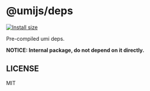 # @umijs/deps

[![Install size](https://badgen.net/packagephobia/install/@umijs/deps)](https://packagephobia.now.sh/result?p=@umijs/deps)

Pre-compiled umi deps.

**NOTICE: Internal package, do not depend on it directly.** 

## LICENSE

MIT
